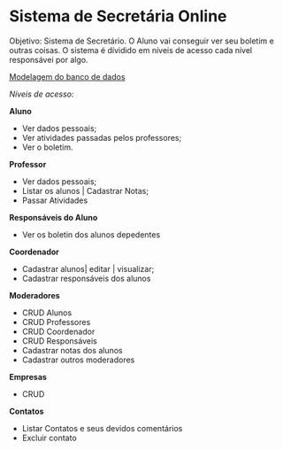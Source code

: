 <h1>Sistema de Secretária Online</h1>

Objetivo: Sistema de Secretário. O Aluno vai conseguir ver seu boletim e outras coisas. O sistema é dívidido em níveis de acesso
cada nível responsávei por algo.

<a href="https://www.dbdesigner.net/designer/schema/172463">Modelagem do banco de dados</a>

<i>Níveis de acesso:</i>

<b>Aluno</b>
  <ul>
    <li>Ver dados pessoais;</li>
    <li>Ver atividades passadas pelos professores;</li>
    <li>Ver o boletim.</li>
  </li>
  </ul>
  
<b>Professor</b>
  <ul>
    <li>Ver dados pessoais;</li>
    <li>Listar os alunos | Cadastrar Notas;</li>
    <li>Passar Atividades</li>
  </ul>
 
<b>Responsáveis do Aluno</b>
<ul>
  <li>Ver os boletin dos alunos depedentes</li>
</ul>

<b>Coordenador</b>
<ul>
    <li>Cadastrar alunos| editar | visualizar;</li>
    <li>Cadastrar responsáveis dos alunos</li>
</ul>

<b>Moderadores</b>
<ul>
    <li>CRUD Alunos</li>
    <li>CRUD Professores</li>
    <li>CRUD Coordenador</li>
    <li>CRUD Responsáveis</li>
    <li>Cadastrar notas dos alunos</li>
    <li>Cadastrar outros moderadores</li>
</ul>

<b>Empresas</b>
<ul>
    <li>CRUD</li>
</ul>

<b>Contatos</b>
<ul>
  <li>Listar Contatos e seus devidos comentários</li>
  <li>Excluir contato</li>
</ul>
